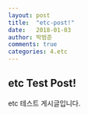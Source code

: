 ```yaml
---
layout: post
title:  "etc-post!"
date:   2018-01-03
author: 박범준
comments: true
categories: 4.etc
---
```




## etc Test Post!

etc 테스트 게시글입니다.
